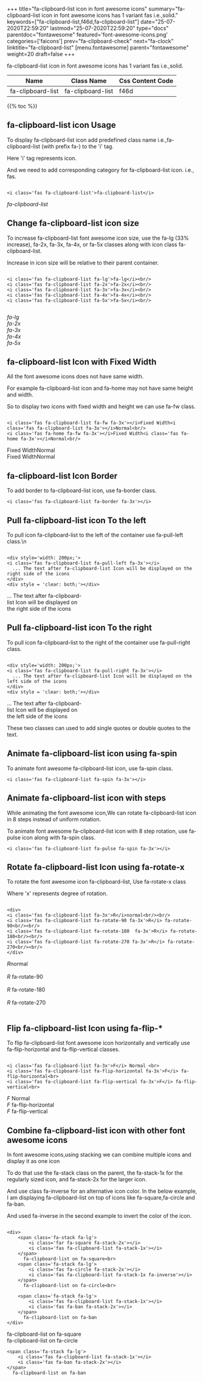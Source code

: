 +++
title="fa-clipboard-list icon in font awesome icons"
summary="fa-clipboard-list icon in font awesome icons has 1 variant fas i.e.,solid."
keywords=["fa-clipboard-list,f46d,fa-clipboard-list"]
date="25-07-2020T22:59:20"
lastmod="25-07-2020T22:59:20"
type="docs"
parentdoc="fontawesome"
featured='font-awesome-icons.png'
categories=['faicons']
prev="fa-clipboard-check"
next="fa-clock"
linktitle="fa-clipboard-list"
[menu.fontawesome]
parent="fontawesome"
weight=20
draft=false
+++


fa-clipboard-list icon in font awesome icons has 1 variant fas i.e.,solid.

<div class='table-responsive'><table class='table'><thead><tr><th>Name</th><th>Class Name</th><th>Css Content Code</th></tr></thead><tbody><tr><td>fa-clipboard-list</td><td>fa-clipboard-list</td><td>f46d</td></tr></tbody></table></div>


{{% toc %}}


## fa-clipboard-list icon Usage

To display fa-clipboard-list icon add predefined class name i.e.,fa-clipboard-list (with prefix fa-) to the 'i' tag.

Here 'i' tag represents icon.

And we need to add corresponding category for fa-clipboard-list icon. i.e., fas.


```

<i class='fas fa-clipboard-list'>fa-clipboard-list</i>
```

<i class='fas fa-clipboard-list'>fa-clipboard-list</i>




## Change fa-clipboard-list icon size
To increase fa-clipboard-list font awesome icon size, use the fa-lg (33% increase), fa-2x, fa-3x, fa-4x, or fa-5x classes along with icon class fa-clipboard-list.

Increase in icon size will be relative to their parent container. 

```

<i class='fas fa-clipboard-list fa-lg'>fa-lg</i><br/>
<i class='fas fa-clipboard-list fa-2x'>fa-2x</i><br/>
<i class='fas fa-clipboard-list fa-3x'>fa-3x</i><br/>
<i class='fas fa-clipboard-list fa-4x'>fa-4x</i><br/>
<i class='fas fa-clipboard-list fa-5x'>fa-5x</i><br/>
            
```

<i class='fas fa-clipboard-list fa-lg'>fa-lg</i><br/>
<i class='fas fa-clipboard-list fa-2x'>fa-2x</i><br/>
<i class='fas fa-clipboard-list fa-3x'>fa-3x</i><br/>
<i class='fas fa-clipboard-list fa-4x'>fa-4x</i><br/>
<i class='fas fa-clipboard-list fa-5x'>fa-5x</i><br/>
            



## fa-clipboard-list Icon with Fixed Width 

All the font awesome icons does not have same width.

For example fa-clipboard-list icon and fa-home may not have same height and width.

So to display two icons with fixed width and height we can use fa-fw class.


```

<i class='fas fa-clipboard-list fa-fw fa-3x'></i>Fixed Width<i class='fas fa-clipboard-list fa-3x'></i>Normal<br/>
<i class='fas fa-home fa-fw fa-3x'></i>Fixed Width<i class='fas fa-home fa-3x'></i>Normal<br/>
```

<i class='fas fa-clipboard-list fa-fw fa-3x'></i>Fixed Width<i class='fas fa-clipboard-list fa-3x'></i>Normal<br/>
<i class='fas fa-home fa-fw fa-3x'></i>Fixed Width<i class='fas fa-home fa-3x'></i>Normal<br/>



## fa-clipboard-list Icon Border 

To add border to fa-clipboard-list icon, use fa-border class.


```
<i class='fas fa-clipboard-list fa-border fa-3x'></i>

```
<i class='fas fa-clipboard-list fa-border fa-3x'></i>





## Pull fa-clipboard-list icon To the left

To pull icon fa-clipboard-list to the left of the container use fa-pull-left class.\n

```

<div style='width: 200px;'>
<i class='fas fa-clipboard-list fa-pull-left fa-3x'></i>
  ... The text after fa-clipboard-list Icon will be displayed on the right side of the icons
</div>
<div style = 'clear: both;'></div>
```

<div style='width: 200px;'>
<i class='fas fa-clipboard-list fa-pull-left fa-3x'></i>
  ... The text after fa-clipboard-list Icon will be displayed on the right side of the icons
</div>
<div style = 'clear: both;'></div>




## Pull fa-clipboard-list icon To the right
To pull icon fa-clipboard-list to the right of the container use fa-pull-right class.

```

<div style='width: 200px;'>
<i class='fas fa-clipboard-list fa-pull-right fa-3x'></i>
  ... The text after fa-clipboard-list Icon will be displayed on the left side of the icons
</div>
<div style = 'clear: both;'></div>
```

<div style='width: 200px;'>
<i class='fas fa-clipboard-list fa-pull-right fa-3x'></i>
  ... The text after fa-clipboard-list Icon will be displayed on the left side of the icons
</div>
<div style = 'clear: both;'></div>

These two classes can used to add single quotes or double quotes to the text.


## Animate fa-clipboard-list icon using fa-spin
To animate font awesome fa-clipboard-list icon, use fa-spin class.

```
<i class='fas fa-clipboard-list fa-spin fa-3x'></i>
```
<i class='fas fa-clipboard-list fa-spin fa-3x'></i>




## Animate fa-clipboard-list icon with steps
While animating the font awesome icon,We can rotate fa-clipboard-list icon in 8 steps instead of uniform rotation.

To animate font awesome fa-clipboard-list icon with 8 step rotation, use fa-pulse icon along with fa-spin class.


```
<i class='fas fa-clipboard-list fa-pulse fa-spin fa-3x'></i>

```
<i class='fas fa-clipboard-list fa-pulse fa-spin fa-3x'></i>





## Rotate fa-clipboard-list Icon using fa-rotate-x
To rotate the font awesome icon fa-clipboard-list, Use fa-rotate-x class

Where 'x' represents degree of rotation.


```

<div>
<i class='fas fa-clipboard-list fa-3x'>R</i>normal<br/><br/>
<i class='fas fa-clipboard-list fa-rotate-90 fa-3x'>R</i> fa-rotate-90<br/><br/> 
<i class='fas fa-clipboard-list fa-rotate-180  fa-3x'>R</i> fa-rotate-180<br/><br/> 
<i class='fas fa-clipboard-list fa-rotate-270 fa-3x'>R</i> fa-rotate-270<br/><br/>
</div>
```

<div>
<i class='fas fa-clipboard-list fa-3x'>R</i>normal<br/><br/>
<i class='fas fa-clipboard-list fa-rotate-90 fa-3x'>R</i> fa-rotate-90<br/><br/> 
<i class='fas fa-clipboard-list fa-rotate-180  fa-3x'>R</i> fa-rotate-180<br/><br/> 
<i class='fas fa-clipboard-list fa-rotate-270 fa-3x'>R</i> fa-rotate-270<br/><br/>
</div>




## Flip fa-clipboard-list Icon using fa-flip-*
To flip fa-clipboard-list font awesome icon horizontally and vertically use fa-flip-horizontal and fa-flip-vertical classes. 

```

<i class='fas fa-clipboard-list fa-3x'>F</i> Normal <br>
<i class='fas fa-clipboard-list fa-flip-horizontal fa-3x'>F</i> fa-flip-horizontal<br>
<i class='fas fa-clipboard-list fa-flip-vertical fa-3x'>F</i> fa-flip-vertical<br>
```

<i class='fas fa-clipboard-list fa-3x'>F</i> Normal <br>
<i class='fas fa-clipboard-list fa-flip-horizontal fa-3x'>F</i> fa-flip-horizontal<br>
<i class='fas fa-clipboard-list fa-flip-vertical fa-3x'>F</i> fa-flip-vertical<br>




## Combine fa-clipboard-list icon with other font awesome icons
In font awesome icons,using stacking we can combine multiple icons and display it as one icon 

To do that use the fa-stack class on the parent, the fa-stack-1x for the regularly sized icon, and fa-stack-2x for the larger icon.

And use class fa-inverse for an alternative icon color. 
In the below example, I am displaying fa-clipboard-list on top of icons like fa-square,fa-circle and fa-ban.

And used fa-inverse in the second example to invert the color of the icon.

```

<div>
    <span class='fa-stack fa-lg'>
        <i class='far fa-square fa-stack-2x'></i>
        <i class='fas fa-clipboard-list fa-stack-1x'></i>
    </span>
      fa-clipboard-list on fa-square<br>
    <span class='fa-stack fa-lg'>
        <i class='fas fa-circle fa-stack-2x'></i>
        <i class='fas fa-clipboard-list fa-stack-1x fa-inverse'></i>
    </span>
      fa-clipboard-list on fa-circle<br>

    <span class='fa-stack fa-lg'>
        <i class='fas fa-clipboard-list fa-stack-1x'></i>
        <i class='fas fa-ban fa-stack-2x'></i>
    </span>
      fa-clipboard-list on fa-ban
</div>
```

<div>
    <span class='fa-stack fa-lg'>
        <i class='far fa-square fa-stack-2x'></i>
        <i class='fas fa-clipboard-list fa-stack-1x'></i>
    </span>
      fa-clipboard-list on fa-square<br>
    <span class='fa-stack fa-lg'>
        <i class='fas fa-circle fa-stack-2x'></i>
        <i class='fas fa-clipboard-list fa-stack-1x fa-inverse'></i>
    </span>
      fa-clipboard-list on fa-circle<br>

    <span class='fa-stack fa-lg'>
        <i class='fas fa-clipboard-list fa-stack-1x'></i>
        <i class='fas fa-ban fa-stack-2x'></i>
    </span>
      fa-clipboard-list on fa-ban
</div>






